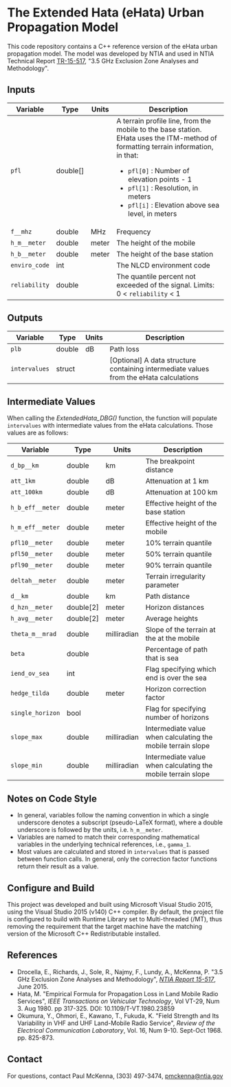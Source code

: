 # The Extended Hata (eHata) Urban Propagation Model #

This code repository contains a C++ reference version of the eHata 
urban propagation model.  The model was developed by NTIA and used in NTIA 
Technical Report [TR-15-517](https://www.its.bldrdoc.gov/publications/2805.aspx), 
"3.5 GHz Exclusion Zone Analyses and Methodology".

## Inputs ##

| Variable      | Type     | Units | Description |
|---------------|----------|-------|-------------|
| `pfl`         | double[] |       | A terrain profile line, from the mobile to the base station.  EHata uses the ITM-method of formatting terrain information, in that: <ul><li>`pfl[0]` : Number of elevation points - 1</li><li>`pfl[1]` : Resolution, in meters</li><li>`pfl[i]` : Elevation above sea level, in meters</li></ul> |
| `f__mhz`      | double   | MHz   | Frequency   |
| `h_m__meter`  | double   | meter | The height of the mobile |
| `h_b__meter`  | double   | meter | The height of the base station |
| `enviro_code` | int      |       | The NLCD environment code |
| `reliability` | double   |       | The quantile percent not exceeded of the signal.  Limits: 0 < `reliability` < 1  |

## Outputs ##

| Variable      | Type   | Units | Description |
|---------------|--------|-------|-------------|
| `plb`         | double | dB    | Path loss   |
| `intervalues` | struct |       | [Optional] A data structure containing intermediate values from the eHata calculations |

## Intermediate Values ##

When calling the _ExtendedHata_DBG()_ function, the function will populate `intervalues` with intermediate values from the eHata 
calculations.  Those values are as follows:

| Variable         | Type      | Units       | Description |
|------------------|-----------|-------------|-------------|
| `d_bp__km`       | double    | km          | The breakpoint distance |
| `att_1km`        | double    | dB          | Attenuation at 1 km |
| `att_100km`      | double    | dB          | Attenuation at 100 km |
| `h_b_eff__meter` | double    | meter       | Effective height of the base station |
| `h_m_eff__meter` | double    | meter       | Effective height of the mobile |
| `pfl10__meter`   | double    | meter       | 10% terrain quantile |
| `pfl50__meter`   | double    | meter       | 50% terrain quantile |
| `pfl90__meter`   | double    | meter       | 90% terrain quantile |
| `deltah__meter`  | double    | meter       | Terrain irregularity parameter |
| `d__km`          | double    | km          | Path distance |
| `d_hzn__meter`   | double[2] | meter       | Horizon distances |
| `h_avg__meter`   | double[2] | meter       | Average heights |
| `theta_m__mrad`  | double    | milliradian | Slope of the terrain at the at the mobile |
| `beta`           | double    |             | Percentage of path that is sea |
| `iend_ov_sea`    | int       |             | Flag specifying which end is over the sea |
| `hedge_tilda`    | double    | meter       | Horizon correction factor |
| `single_horizon` | bool      |             | Flag for specifying number of horizons |
| `slope_max`      | double    | milliradian | Intermediate value when calculating the mobile terrain slope |
| `slope_min`      | double    | milliradian | Intermediate value when calculating the mobile terrain slope |

## Notes on Code Style ##

* In general, variables follow the naming convention in which a single underscore
denotes a subscript (pseudo-LaTeX format), where a double underscore is followed
by the units, i.e. `h_m__meter`.
* Variables are named to match their corresponding mathematical variables 
in the underlying technical references, i.e., `gamma_1`.
* Most values are calculated and stored in `intervalues`
that is passed between function calls.  In general, only the correction factor
functions return their result as a value.

## Configure and Build ##

This project was developed and built using Microsoft Visual Studio
2015, using the Visual Studio 2015 (v140) C++ compiler.  By default, the
project file is configured to build with Runtime Library set to 
Multi-threaded (/MT), thus removing the requirement that the target machine
have the matching version of the Microsoft C++ Redistributable installed.

## References ##

* Drocella, E., Richards, J., Sole, R., Najmy, F., Lundy, A., McKenna, P. "3.5 GHz Exclusion Zone Analyses and Methodology", [_NTIA Report 15-517_](https://www.its.bldrdoc.gov/publications/2805.aspx), June 2015.
* Hata, M. "Empirical Formula for Propagation Loss in Land Mobile 
Radio Services", _IEEE Transactions on Vehicular Technology_, Vol VT-29, Num 3. Aug 1980.  pp 317-325.  DOI: 10.1109/T-VT.1980.23859
* Okumura, Y., Ohmori, E., Kawano, T., Fukuda, K.  "Field Strength and Its Variability in VHF and UHF Land-Mobile Radio Service", 
_Review of the Electrical Communication Laboratory_, Vol. 16, Num 9-10. Sept-Oct 1968. pp. 825-873.

## Contact ##
For questions, contact Paul McKenna, (303) 497-3474, pmckenna@ntia.gov
